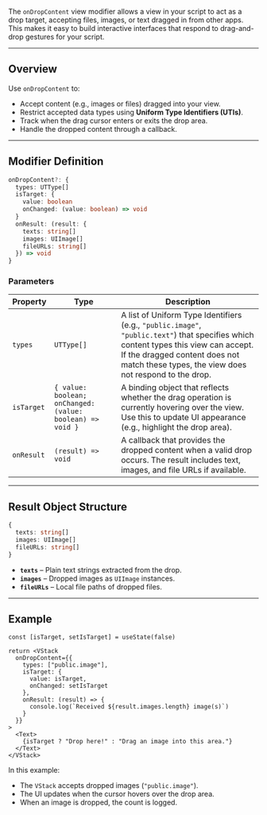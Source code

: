 The `onDropContent` view modifier allows a view in your script to act as a drop target, accepting files, images, or text dragged in from other apps. This makes it easy to build interactive interfaces that respond to drag-and-drop gestures for your script.

---

## Overview

Use `onDropContent` to:

* Accept content (e.g., images or files) dragged into your view.
* Restrict accepted data types using **Uniform Type Identifiers (UTIs)**.
* Track when the drag cursor enters or exits the drop area.
* Handle the dropped content through a callback.

---

## Modifier Definition

```ts
onDropContent?: {
  types: UTType[]
  isTarget: {
    value: boolean
    onChanged: (value: boolean) => void
  }
  onResult: (result: {
    texts: string[]
    images: UIImage[]
    fileURLs: string[]
  }) => void
}
```

### Parameters

| Property   | Type                                                      | Description                                                                                                                                                                                                                     |
| ---------- | --------------------------------------------------------- | ------------------------------------------------------------------------------------------------------------------------------------------------------------------------------------------------------------------------------- |
| `types`    | `UTType[]`                                                | A list of Uniform Type Identifiers (e.g., `"public.image"`, `"public.text"`) that specifies which content types this view can accept. If the dragged content does not match these types, the view does not respond to the drop. |
| `isTarget` | `{ value: boolean; onChanged: (value: boolean) => void }` | A binding object that reflects whether the drag operation is currently hovering over the view. Use this to update UI appearance (e.g., highlight the drop area).                                                                |
| `onResult` | `(result) => void`                                        | A callback that provides the dropped content when a valid drop occurs. The result includes text, images, and file URLs if available.                                                                                            |

---

## Result Object Structure

```ts
{
  texts: string[]
  images: UIImage[]
  fileURLs: string[]
}
```

* **`texts`** – Plain text strings extracted from the drop.
* **`images`** – Dropped images as `UIImage` instances.
* **`fileURLs`** – Local file paths of dropped files.

---

## Example

```tsx
const [isTarget, setIsTarget] = useState(false)

return <VStack
  onDropContent={{
    types: ["public.image"],
    isTarget: {
      value: isTarget,
      onChanged: setIsTarget
    },
    onResult: (result) => {
      console.log(`Received ${result.images.length} image(s)`)
    }
  }}
>
  <Text>
    {isTarget ? "Drop here!" : "Drag an image into this area."}
  </Text>
</VStack>
```

In this example:

* The `VStack` accepts dropped images (`"public.image"`).
* The UI updates when the cursor hovers over the drop area.
* When an image is dropped, the count is logged.
